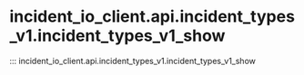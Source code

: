 # incident_io_client.api.incident_types_v1.incident_types_v1_show

::: incident_io_client.api.incident_types_v1.incident_types_v1_show